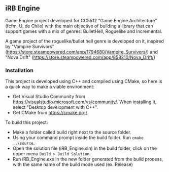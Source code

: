 ## iRB Engine
Game Engine project developed for CC5512 "Game Engine Architecture" (fcfm, U. de Chile) with the main objective of building a library that can support games with a mix of genres: BulletHell, Roguelike and Incremental.

A game project of the roguelike/bullet hell genre is developed on it, inspired by "Vampire Survivors" (https://store.steampowered.com/app/1794680/Vampire_Survivors/) and "Nova Drift" (https://store.steampowered.com/app/858210/Nova_Drift/)
 
### Installation
This project is developed using C++ and compiled using CMake, so here is a quick way to make a viable environment:

- Get Visual Studio Community from https://visualstudio.microsoft.com/vs/community/. When installing it, select "Desktop development with C++".
- Get CMake from https://cmake.org/

To build this project:

- Make a folder called build right next to the source folder.
- Using your command prompt inside the build folder. Run `cmake ..\source`.
- Open the solution file (iRB_Engine.sln) in the build folder, click on the upper menu `Build > Build Solution`.
- Run iRB_Engine.exe in the new folder generated from the build process, with the same name of the build mode used (ex. Release)

